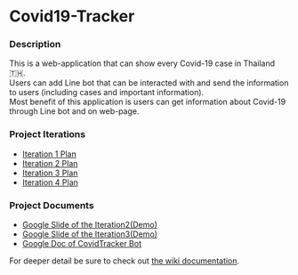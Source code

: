 # Covid19-Tracker

### Description
This is a web-application that can show every Covid-19 case in Thailand 🇹🇭.  
Users can add Line bot that can be interacted with and send the information to users  (including cases and important information).  
Most benefit of this application is users can get information about Covid-19 through Line bot and on web-page.

### Project Iterations  
* [Iteration 1 Plan](https://github.com/lisbono2001/Covid19-Tracker/projects/1)
* [Iteration 2 Plan](https://github.com/lisbono2001/Covid19-Tracker/projects/2)
* [Iteration 3 Plan](https://github.com/lisbono2001/Covid19-Tracker/projects/3)
* [Iteration 4 Plan](https://github.com/lisbono2001/Covid19-Tracker/projects/4)

### Project Documents
* [Google Slide of the Iteration2(Demo)](https://docs.google.com/presentation/d/14qMV3SfXerS6ZqlIU6QqADaq-o9OB24neuZzF2Wg8W4/edit?usp=sharing)
* [Google Slide of the Iteration3(Demo)](https://docs.google.com/presentation/d/1644cAhMw_56MGKahJRFheus9vtq5G2nMFGxjAxFY4lk/edit?usp=sharing)
* [Google Doc of CovidTracker Bot](https://docs.google.com/document/d/1yZ44ohLjBxY3xdxLnVfxUchmPmGIvRqF8OUgX0xgOpg/edit?usp=sharing)

For deeper detail be sure to check out [the wiki documentation](https://github.com/lisbono2001/Covid19-Tracker/wiki).
